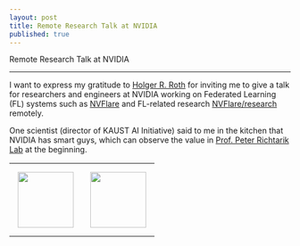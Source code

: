 ```yaml
---
layout: post
title: Remote Research Talk at NVIDIA
published: true
---
```


Remote Research Talk at NVIDIA

---

I want to express my gratitude to [Holger R. Roth](https://www.linkedin.com/in/holger-r-roth-b939a79/) for inviting me to give a talk for researchers and engineers at NVIDIA working on Federated Learning (FL) systems such as [NVFlare](https://developer.nvidia.com/flare) and FL-related research [NVFlare/research](https://github.com/NVIDIA/NVFlare/tree/main/research) remotely.

One scientist (director of KAUST AI Initiative) said to me in the kitchen that NVIDIA has smart guys, which can observe the value in [Prof. Peter Richtarik Lab](https://richtarik.org/) at the beginning.

<table style="text-align:center;">
<tr>
<td style="padding:15px;text-align:center;vertical-align:middle;"> <img height="100px" src="https://burlachenkok.github.io/materials/KAUST-logo.svg"/> </td> 
<td style="padding:15px;text-align:center;vertical-align:middle;"> <img height="100px" src="https://burlachenkok.github.io/materials/Nvidia_logo.svg"/> </td>
</tr>
</table>

